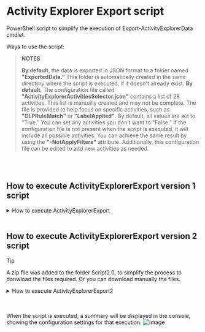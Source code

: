 # Activity Explorer Export script

PowerShell script to simplify the execution of Export-ActivityExplorerData cmdlet.

Ways to use the script:

> **NOTES**
>
>  **By default**, the data is exported in JSON format to a folder named **"ExportedData."** This folder is automatically created in the same directory where the script is executed, if it doesn't already exist.
> **By default**, The configuration file called **"ActivityExplorerActivitiesSelector.json"** contains a list of 28 activities. This list is manually created and may not be complete. The file is provided to help focus on specific activities, such as **"DLPRuleMatch"** or **"LabelApplied"**. By default, all values are set to "True." You can set any activities you don't want to "False."
> If the configuration file is not present when the script is executed, it will include all possible activities. You can achieve the same result by using the **"-NotApplyFilters"** attribute. Additionally, this configuration file can be edited to add new activities as needed.
<br>  
<br>  

## How to execute ActivityExplorerExport version 1 script
<details>
<summary>How to execute ActivityExplorerExport</summary>

💠**Description:** Using only the script by default, you'll be able to capture and calculate data from the past 24 hours, based on the exact time of execution.
```
.\ActivityExplorerExport.ps1
```
<br>  
<br>  

💠**Description:** With this next execution, you'll be able to capture and calculate data from the past X days, based on the exact time of execution..
```
.\ActivityExplorerExport.ps1 -PastDays 31
```
<br>  
<br>  

💠**Description:** This script uses a configuration file located in the same folder as the script. The file, called ActivityExplorerActivitiesSelector.json, contains a list of common activities and is used by default with the values set to "True." It's possible that some activities are not listed; you can manually add those. If the file is not present, the script will take all possible activities. Alternatively, you can use the "-NotApplyFilters" attribute to retrieve all activities.
```
.\ActivityExplorerExport.ps1 -NotApplyFilters
```
<br>  
<br>  

💠**Description:** You can request a specific time frame for data retrieval. For example, to get all the data for June 18, 2024, you can set the desired interval. This can be a short interval or an extended period spanning several days.
```
.\ActivityExplorerExport.ps1 -UseCustomParameters -AEStartTime "06/18/2024 00:00:00" -AEEndTime "06/18/2024 23:59:59"
```
<br>  
<br>  

💠**Description:** If you are not comfortable working with JSON format, you can use the attribute "-ExportToCsv" to export the data in CSV format.
```
.\ActivityExplorerExport.ps1 -ExportToCsv
```
<br>  
<br>  

💠**Description:** The PowerShell cmdlet used in this script supports a maximum Page Size of 5,000, which is the default value. However, if you want to change this Page Size, you can use the attribute -InitialPageSize and set a smaller value.
```
.\ActivityExplorerExport.ps1 -InitialPageSize 300
```
<br>  
<br>  

💠**Description:** You can combine different attributes available in the script to customize its functionality. For example:
```
.\ActivityExplorerExport.ps1 -NotApplyFilters -PastDays 15
```
</details> 
<br> 

## How to execute ActivityExplorerExport version 2 script

> [!TIP]
> A zip file was added to the folder Script2.0, to simplify the process to donwload the files required. Or you can download manually the files.

<details>
<summary>How to execute ActivityExplorerExport2</summary>

### About this new version
> Some additional capabilities have been added to this new version:
> 1 Export to Logs Analytics `-ExportToLogsAnalytics`
> 2 Filter only by Workloads `-FilterOnlyByWorkloads`
> 3 Added a Workload configuration file to filter by workload and activities `-WorkloadsFilter`
> 4 Configurations files was moved to a `ConfigFiles` folder

💠**Description:** Using only the script by default, you'll be able to capture and calculate data from the past 24 hours, based on the exact time of execution.
```
.\ActivityExplorerExport2.ps1
```
<br>  
<br>  

💠**Description:** With this next execution, you'll be able to capture and calculate data from the past X days, based on the exact time of execution..
```
.\ActivityExplorerExport2.ps1 -PastDays 31
```
<br>  
<br>  

💠**Description:** This script uses a configuration file located in the same folder as the script. The file, called ActivityExplorerActivitiesSelector.json, contains a list of common activities and is used by default with the values set to "True." It's possible that some activities are not listed; you can manually add those. If the file is not present, the script will take all possible activities. Alternatively, you can use the "-NotApplyFilters" attribute to retrieve all activities.
```
.\ActivityExplorerExport2.ps1 -NotApplyFilters
```
<br>  
<br>  

💠**Description:** You can request a specific time frame for data retrieval. For example, to get all the data for June 18, 2024, you can set the desired interval. This can be a short interval or an extended period spanning several days.
```
.\ActivityExplorerExport2.ps1 -UseCustomParameters -AEStartTime "06/18/2024 00:00:00" -AEEndTime "06/18/2024 23:59:59"
```
<br>  
<br>  

💠**Description:** If you are not comfortable working with JSON format, you can use the attribute "-ExportToCsv" to export the data in CSV format.
```
.\ActivityExplorerExport2.ps1 -ExportToCsv
```
<br>  
<br>  

💠**Description:** The PowerShell cmdlet used in this script supports a maximum Page Size of 5,000, which is the default value. However, if you want to change this Page Size, you can use the attribute -InitialPageSize and set a smaller value.
```
.\ActivityExplorerExport2.ps1 -InitialPageSize 300
```
<br>  
<br>  

💠**Description:** You can combine different attributes available in the script to customize its functionality. For example:
```
.\ActivityExplorerExport2.ps1 -NotApplyFilters -PastDays 15
```
<br>  
<br> 

💠**Description:** Using `-ExportToLogsAnalytics` the information is send to Logs Analytics instead of file format. For example:
```
.\ActivityExplorerExport2.ps1 -ExportToLogsAnalytics -PastDays 15
```
<br>  
<br> 

💠**Description:** Using `-WorkloadsFilter` additional to the filter related to activities, a filter related to Worloads was added, in that case the query request the activities selected for each workload:
```
.\ActivityExplorerExport2.ps1 -WorkloadsFilter -PastDays 15
```
<br>  
<br> 

💠**Description:** Using `-FilterOnlyByWorkloads` in this case all the activities are required for specific workloads, previously set in the configuration file.
```
.\ActivityExplorerExport2.ps1 -FilterOnlyByWorkloads -PastDays 15
```
</details>
<br>  
<br> 


When the script is executed, a summary will be displayed in the console, showing the configuration settings for that execution.
![image](https://github.com/user-attachments/assets/a9398412-8792-4c06-bfb4-dae3f4e84a9a)


